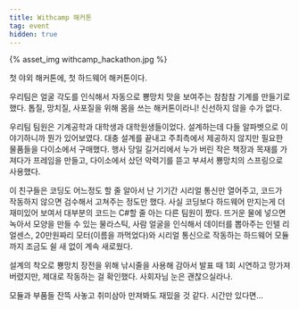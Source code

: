 ```yaml
---
title: Withcamp 해커톤
tag: event
hidden: true
---
```


{% asset_img withcamp_hackathon.jpg %}

첫 야외 해커톤에, 첫 하드웨어 해커톤이다.

우리팀은 얼굴 각도를 인식해서 자동으로 뿅망치 맛을 보여주는 참참참 기계를 만들기로 했다. 톱질, 망치질, 사포질을 위해 몸을 쓰는 해커톤이라니! 신선하지 않을 수가 없다. 

우리팀 팀원은 기계공학과 대학생과 대학원생들이었다. 설계하는데 다들 알파벳으로 이야기하니까 뭔가 있어보였다. 대충 설계를 끝내고 주최측에서 제공하지 않지만 필요한 물품들을 다이소에서 구매했다. 행사 당일 길거리에서 누가 버린 작은 책장과 목재를 가져다가 프레임을 만들고, 다이소에서 샀던 악력기를 뜯고 부셔서 뿅망치의 스프링으로 사용했다.

이 친구들은 코딩도 어느정도 할 줄 알아서 난 기기간 시리얼 통신만 열어주고, 코드가 작동하지 않으면 검수해서 고쳐주는 정도만 했다. 사실 코딩보다 하드웨어 만지는게 더 재미있어 보여서 대부분의 코드는 C#할 줄 아는 다른 팀원이 짰다. 뜨거운 물에 넣으면 녹아서 모양을 만들 수 있는 물라스틱, 사람 얼굴을 인식해서 데이터를 뽑아주는 인텔 리얼센스, 20만원짜리 모터(이름을 까먹었다)와 시리얼 통신으로 작동하는 하드웨어 모듈까지 조금도 쉴 새 없이 계속 새로웠다.

설계의 착오로 뿅망치 장전을 위해 낚시줄을 사용해 감아서 발표 때 1회 시연하고 망가져 버렸지만, 제대로 작동하는 걸 확인했다. 사회자님 눈은 괜찮으실라나.

모듈과 부품들 잔뜩 사놓고 취미삼아 만져봐도 재밌을 것 같다. 시간만 있다면...